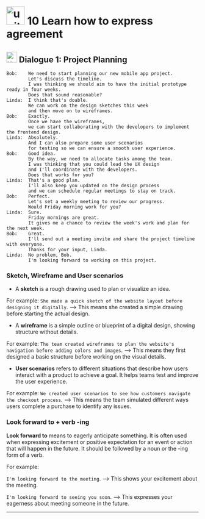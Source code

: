 # <img width="48" height="48" src="https://img.icons8.com/emoji/48/united-kingdom-emoji.png" alt="united-kingdom-emoji"/> 10 Learn how to express agreement

## <img width="28" height="28" src="https://img.icons8.com/emoji/28/united-kingdom-emoji.png" alt="united-kingdom-emoji"/> Dialogue 1: Project Planning

```
Bob:    We need to start planning our new mobile app project.
        Let's discuss the timeline.
        I was thinking we should aim to have the initial prototype ready in four weeks.
        Does that sound reasonable?
Linda:  I think that's doable.
        We can work on the design sketches this week
        and then move on to wireframes.
Bob:    Exactly.
        Once we have the wireframes,
        we can start collaborating with the developers to implement the frontend design.
Linda:  Absolutely.
        And I can also prepare some user scenarios
        for testing so we can ensure a smooth user experience.
Bob:    Good idea.
        By the way, we need to allocate tasks among the team.
        I was thinking that you could lead the UX design
        and I'll coordinate with the developers.
        Does that works for you?
Linda:  That's a good plan.
        I'll also keep you updated on the design process
        and we can schedule regular meetings to stay on track.
Bob:    Perfect.
        Let's set a weekly meeting to review our progress.
        Would Friday morning work for you?
Linda:  Sure.
        Friday mornings are great.
        It gives me a chance to review the week's work and plan for the next week.
Bob:    Great.
        I'll send out a meeting invite and share the project timeline with everyone.
        Thanks for your input, Linda.
Linda:  No problem, Bob.
        I'm looking forward to working on this project.
```

### Sketch, Wireframe and User scenarios

- A **sketch** is a rough drawing used to plan or visualize an idea.

For example: `She made a quick sketch of the website layout before designing it digitally`. –> This means she created a simple drawing before starting the actual design.

- A **wireframe** is a simple outline or blueprint of a digital design, showing structure without details.

For example: `The team created wireframes to plan the website's navigation before adding colors and images`. –> This means they first designed a basic structure before working on the visual details.

- **User scenarios** refers to different situations that describe how users interact with a product to achieve a goal. It helps teams test and improve the user experience.

For example: `We created user scenarios to see how customers navigate the checkout process`. –> This means the team simulated different ways users complete a purchase to identify any issues.

### Look forward to + verb -ing

**Look forward to** means to eagerly anticipate something. It is often used when expressing excitement or positive expectation for an event or action that will happen in the future. It should be followed by a noun or the -ing form of a verb. 

For example:

`I'm looking forward to the meeting`. –> This shows your excitement about the meeting.

`I'm looking forward to seeing you soon`. –> This expresses your eagerness about meeting someone in the future.

---
